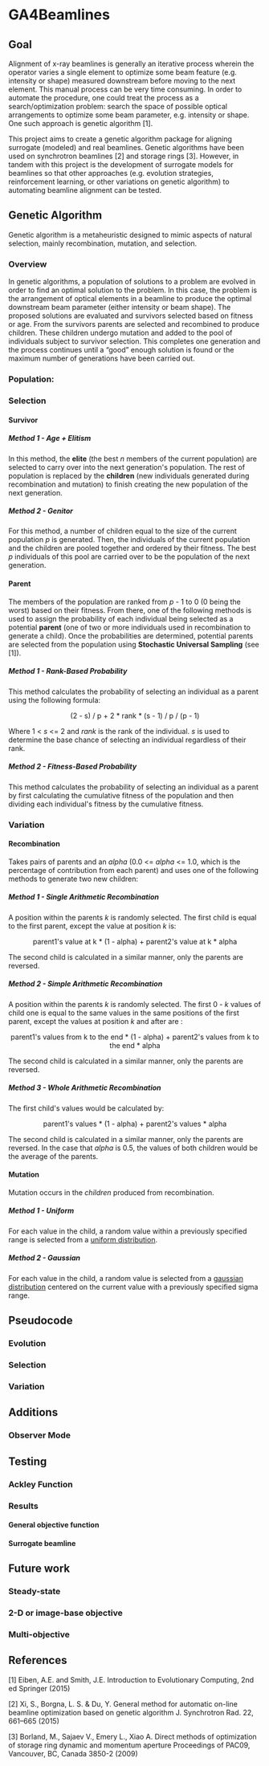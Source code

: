 # GA4Beamlines

## Goal
Alignment of x-ray beamlines is generally an iterative process wherein the operator varies a single element to optimize some beam feature (e.g. intensity or shape) measured downstream before moving to the next element. This manual process can be very time consuming.  In order to automate the procedure, one could treat the process as a search/optimization problem: search the space of possible optical arrangements to optimize some beam parameter, e.g. intensity or shape. One such approach is genetic algorithm [1].

This project aims to create a genetic algorithm package for aligning surrogate (modeled) and real beamlines. Genetic algorithms have been used on synchrotron beamlines [2] and storage rings [3]. However, in tandem with this project is the development of surrogate models for beamlines so that other approaches (e.g. evolution strategies, reinforcement learning, or other variations on genetic algorithm) to automating beamline alignment can be tested.

## Genetic Algorithm
Genetic algorithm is a metaheuristic designed to mimic aspects of natural selection, mainly recombination, mutation, and selection.

### Overview
In genetic algorithms, a population of solutions to a problem are evolved in order to find an optimal solution to the problem.  In this case, the problem is the arrangement of optical elements in a beamline to produce the optimal downstream beam parameter (either intensity or beam shape). The proposed solutions are evaluated and survivors selected based on fitness or age. From the survivors parents are selected and recombined to produce children.  These children undergo mutation and added to the pool of individuals subject to survivor selection. This completes one generation and the process continues until a “good” enough solution is found or the maximum number of generations have been carried out.

### Population:

### Selection
#### Survivor
##### Method 1 - Age + Elitism
In this method, the **elite** (the best *n* members of the current population) are selected to carry over into the next generation's population.  The rest of population is replaced by the **children** (new individuals generated during recombination and mutation) to finish creating the new population of the next generation.

##### Method 2 - Genitor
For this method, a number of children equal to the size of the current population *p* is generated.  Then, the individuals of the current population and the children are pooled together and ordered by their fitness.  The best *p* individuals of this pool are carried over to be the population of the next generation.

#### Parent
The members of the population are ranked from *p* - 1 to 0 (0 being the worst) based on their fitness.  From there, one of the following methods is used to assign the probability of each individual being selected as a potential **parent** (one of two or more individuals used in recombination to generate a child).  Once the probabilities are determined, potential parents are selected from the population using **Stochastic Universal Sampling** (see [1]).
##### Method 1 - Rank-Based Probability
This method calculates the probability of selecting an individual as a parent using the following formula:

<p style = "text-align: center;">(2 - s) / p + 2 * rank * (s - 1) / p / (p - 1)</p>

Where 1 < *s* <= 2 and *rank* is the rank of the individual.  *s* is used to determine the base chance of selecting an individual regardless of their rank.
##### Method 2 - Fitness-Based Probability
This method calculates the probability of selecting an individual as a parent by first calculating the cumulative fitness of the population and then dividing each individual's fitness by the cumulative fitness.


### Variation
#### Recombination
Takes pairs of parents and an  *alpha* (0.0 <= *alpha* <= 1.0, which is the percentage of contribution from each parent) and uses one of the following methods to generate two new children:
##### Method 1 - Single Arithmetic Recombination
A position within the parents *k* is randomly selected.  The first child is equal to the first parent, except the value at position *k* is:

<p style = "text-align: center;"> parent1's value at k * (1 - alpha) + parent2's value at k * alpha</p>

The second child is calculated in a similar manner, only the parents are reversed.
##### Method 2 - Simple Arithmetic Recombination
A position within the parents *k* is randomly selected.  The first 0 - *k* values of child one is equal to the same values in the same positions of the first parent, except the values at position *k* and after are :

<p style = "text-align: center;"> parent1's values from k to the end * (1 - alpha) + parent2's values from k to the end * alpha</p>

The second child is calculated in a similar manner, only the parents are reversed.
##### Method 3 - Whole Arithmetic Recombination
The first child's values would be calculated by:

<p style = "text-align: center;"> parent1's values * (1 - alpha) + parent2's values * alpha</p>

The second child is calculated in a similar manner, only the parents are reversed.  In the case that *alpha* is 0.5, the values of both children would be the average of the parents.

#### Mutation
Mutation occurs in the *children* produced from recombination.
##### Method 1 - Uniform
For each value in the child, a random value within a previously specified range is selected from a <ins>uniform distribution</ins>.
##### Method 2 - Gaussian
For each value in the child, a random value is selected from a <ins>gaussian distribution</ins> centered on the current value with a previously specified sigma range.

## Pseudocode
### Evolution
### Selection
### Variation

## Additions
### Observer Mode


## Testing
### Ackley Function
### Results
#### General objective function
#### Surrogate beamline

## Future work
### Steady-state
### 2-D or image-base objective
### Multi-objective

## References
[1] Eiben, A.E. and Smith, J.E. Introduction to Evolutionary Computing, 2nd ed Springer (2015)

[2] Xi, S., Borgna, L. S. & Du, Y.  General method for automatic on-line beamline optimization based on genetic algorithm J. Synchrotron Rad. 22, 661–665 (2015)

[3] Borland, M., Sajaev  V., Emery L., Xiao A. Direct methods of optimization of storage ring dynamic and momentum aperture Proceedings of PAC09, Vancouver, BC, Canada 3850-2 (2009)
